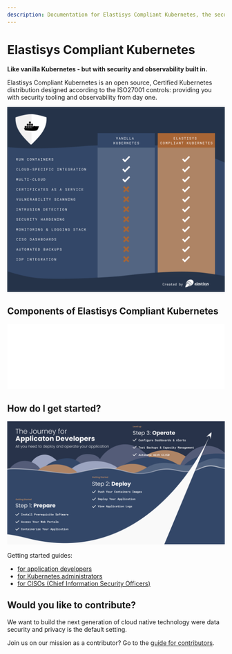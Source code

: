 ```yaml
---
description: Documentation for Elastisys Compliant Kubernetes, the security-focused Kubernetes distribution.
---
```


# Elastisys Compliant Kubernetes

<p class="hero-text">
<strong>Like vanilla Kubernetes - but with security and observability built in.</strong>
</p>
<p class="hero-text">
Elastisys Compliant Kubernetes is an open source, Certified Kubernetes distribution designed according to the ISO27001 controls: providing you with security tooling and observability from day one.
</p>

![Comparison of vanilla Kubernetes and Elastisys Compliant Kubernetes](img/comparison-chart.png)

## Components of Elastisys Compliant Kubernetes

<embed src="img/compliance-basics.svg" alt="Components of Elastisys Compliant Kubernetes" width="100%" />

## How do I get started?

![The Journey for Application Developers](img/getting-started-developers.png)

Getting started guides:

* [for application developers](user-guide/prepare/)
* [for Kubernetes administrators](operator-manual/)
* [for CISOs (Chief Information Security Officers)](ciso-guide/)

## Would you like to contribute?

We want to build the next generation of cloud native technology were data security and privacy is the default setting.

Join us on our mission as a contributor? Go to the [guide for contributors](contributor-guide).
